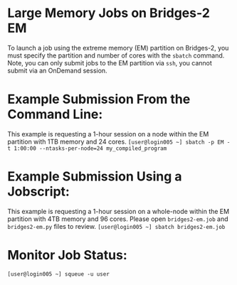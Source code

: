 # Large Memory Jobs on Bridges-2 EM

To launch a job using the extreme memory (EM) partition on Bridges-2, you must specify the partition and number of cores with the `sbatch` command. Note, you can only submit jobs to the EM partition via `ssh`, you cannot submit via an OnDemand session. 

# Example Submission From the Command Line:
This example is requesting a 1-hour session on a node within the EM partition with 1TB memory and 24 cores.
`[user@login005 ~] sbatch -p EM -t 1:00:00 --ntasks-per-node=24 my_compiled_program`
 
# Example Submission Using a Jobscript:
This example is requesting a 1-hour session on a whole-node within the EM partition with 4TB memory and 96 cores. Please open `bridges2-em.job` and `bridges2-em.py` files to review.
`[user@login005 ~] sbatch bridges2-em.job`

# Monitor Job Status:
`[user@login005 ~] squeue -u user`
